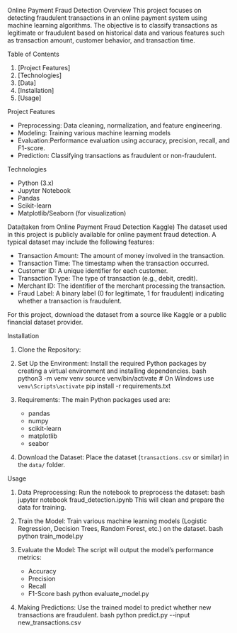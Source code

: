 Online Payment Fraud Detection
Overview
This project focuses on detecting fraudulent transactions in an online payment system using machine learning algorithms. The objective is to classify transactions as legitimate or fraudulent based on historical data and various features such as transaction amount, customer behavior, and transaction time.

Table of Contents
1. [Project Features]
2. [Technologies]
3. [Data]
4. [Installation]
5. [Usage]

Project Features
- Preprocessing: Data cleaning, normalization, and feature engineering.
- Modeling: Training various machine learning models 
- Evaluation:Performance evaluation using accuracy, precision, recall, and F1-score.
- Prediction: Classifying transactions as fraudulent or non-fraudulent.

Technologies
- Python (3.x)
- Jupyter Notebook
- Pandas
- Scikit-learn
- Matplotlib/Seaborn (for visualization)

Data(taken from Online Payment Fraud Detection Kaggle)
The dataset used in this project is publicly available for online payment fraud detection. A typical dataset may include the following features:
- Transaction Amount: The amount of money involved in the transaction.
- Transaction Time: The timestamp when the transaction occurred.
- Customer ID: A unique identifier for each customer.
- Transaction Type: The type of transaction (e.g., debit, credit).
- Merchant ID: The identifier of the merchant processing the transaction.
- Fraud Label: A binary label (0 for legitimate, 1 for fraudulent) indicating whether a transaction is fraudulent.

For this project, download the dataset from a source like Kaggle or a public financial dataset provider.

Installation

1. Clone the Repository:
2. Set Up the Environment:
   Install the required Python packages by creating a virtual environment and installing dependencies.
   bash
   python3 -m venv venv
   source venv/bin/activate  # On Windows use `venv\Scripts\activate`
   pip install -r requirements.txt

3. Requirements:
   The main Python packages used are:
   - pandas
   - numpy
   - scikit-learn
   - matplotlib
   - seabor

4. Download the Dataset:
   Place the dataset (`transactions.csv` or similar) in the `data/` folder.

 Usage

1. Data Preprocessing:
   Run the notebook to preprocess the dataset:
   bash
   jupyter notebook fraud_detection.ipynb
   This will clean and prepare the data for training.

2. Train the Model:
   Train various machine learning models (Logistic Regression, Decision Trees, Random Forest, etc.) on the dataset.
   bash
   python train_model.py
   
3. Evaluate the Model:
   The script will output the model’s performance metrics:
   - Accuracy
   - Precision
   - Recall
   - F1-Score
   bash
   python evaluate_model.py

4. Making Predictions:
   Use the trained model to predict whether new transactions are fraudulent.
   bash
   python predict.py --input new_transactions.csv
